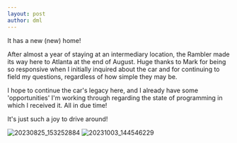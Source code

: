 ```yaml
---
layout: post
author: dml
---
```


It has a new (new) home!  

After almost a year of staying at an intermediary location, the Rambler made its way here to Atlanta at the end of August. Huge thanks to Mark for being so responsive when I initially inquired about the car and for continuing to field my questions, regardless of how simple they may be.  

I hope to continue the car's legacy here, and I already have some 'opportunities' I'm working through regarding the state of programming in which I received it. All in due time!  

It's just such a joy to drive around!  

![20230825_153252884](https://github.com/rushtonmd/jzrambler.github.io/assets/7849311/3ea46016-9c79-45d3-ada8-d1a4584f87a9)
![20231003_144546229](https://github.com/rushtonmd/jzrambler.github.io/assets/7849311/8d8eb125-bc36-474d-9f6d-821e41760edd)
